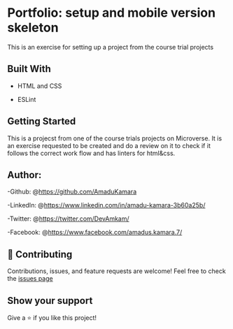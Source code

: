 # Portfolio: setup and mobile version skeleton

This is an exercise for setting up a project from the course trial projects

## Built With

- HTML and CSS

- ESLint

## Getting Started

This is a projecst from one of the course trials projects on Microverse. It is an exercise requested to be created and do a review on it to check if it follows the correct work flow and has linters for html&css.

## Author:

-Github: @<https://github.com/AmaduKamara>

-LinkedIn: @<https://www.linkedin.com/in/amadu-kamara-3b60a25b/>

-Twitter: @<https://twitter.com/DevAmkam/>

-Facebook: @<https://www.facebook.com/amadus.kamara.7/>

## 🤝 Contributing

Contributions, issues, and feature requests are welcome!
Feel free to check the <a href="https://github.com/AmaduKamara/tribute-page/issues">issues page</a>

## Show your support

Give a ⭐️ if you like this project!
